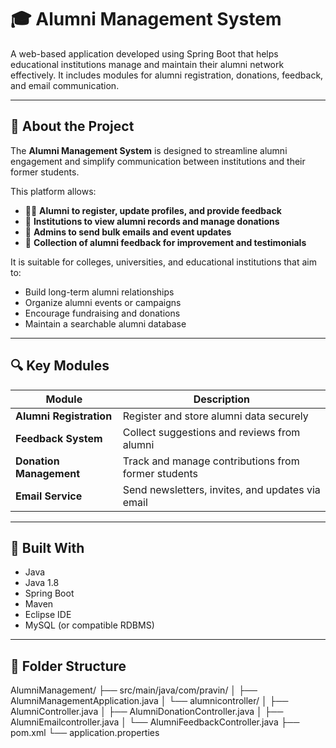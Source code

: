 # 🎓 Alumni Management System

A web-based application developed using Spring Boot that helps educational institutions manage and maintain their alumni network effectively. It includes modules for alumni registration, donations, feedback, and email communication.

---

## 📖 About the Project

The **Alumni Management System** is designed to streamline alumni engagement and simplify communication between institutions and their former students.

This platform allows:
- 🧑‍🎓 **Alumni to register, update profiles, and provide feedback**
- 🏫 **Institutions to view alumni records and manage donations**
- 📧 **Admins to send bulk emails and event updates**
- 💬 **Collection of alumni feedback for improvement and testimonials**

It is suitable for colleges, universities, and educational institutions that aim to:
- Build long-term alumni relationships
- Organize alumni events or campaigns
- Encourage fundraising and donations
- Maintain a searchable alumni database

---

## 🔍 Key Modules

| Module                 | Description                                                  |
|------------------------|--------------------------------------------------------------|
| **Alumni Registration** | Register and store alumni data securely                     |
| **Feedback System**     | Collect suggestions and reviews from alumni                 |
| **Donation Management** | Track and manage contributions from former students         |
| **Email Service**       | Send newsletters, invites, and updates via email            |

---

## 🧰 Built With

- Java 
- Java 1.8
- Spring Boot
- Maven
- Eclipse IDE
- MySQL (or compatible RDBMS)

---

## 📂 Folder Structure
AlumniManagement/
├── src/main/java/com/pravin/
│ ├── AlumniManagementApplication.java
│ └── alumnicontroller/
│ ├── AlumniController.java
│ ├── AlumniDonationController.java
│ ├── AlumniEmailcontroller.java
│ └── AlumniFeedbackController.java
├── pom.xml
└── application.properties
